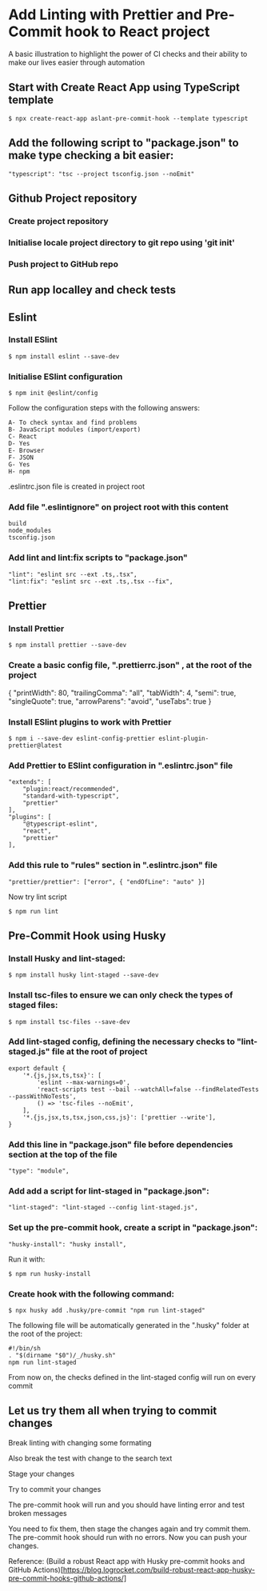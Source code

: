 # Add Linting with Prettier and Pre-Commit hook to React project

A basic illustration to highlight the power of CI checks and their ability to make our lives easier through automation

## Start with Create React App using TypeScript template


	$ npx create-react-app aslant-pre-commit-hook --template typescript

## Add the following script to "package.json" to make type checking a bit easier:

	"typescript": "tsc --project tsconfig.json --noEmit"



## Github Project repository

### Create project repository

### Initialise locale project directory to git repo using 'git init'

### Push project to GitHub repo


## Run app localley and check tests


## Eslint

### Install ESlint

	$ npm install eslint --save-dev

### Initialise ESlint configuration

	$ npm init @eslint/config

Follow the configuration steps with the following answers:

	A- To check syntax and find problems
	B- JavaScript modules (import/export)
	C- React
	D- Yes
	E- Browser
	F- JSON
	G- Yes
	H- npm

.eslintrc.json file is created in project root


### Add file ".eslintignore" on project root with this content

	build
	node_modules
	tsconfig.json


### Add lint and lint:fix scripts to "package.json"

	"lint": "eslint src --ext .ts,.tsx",
	"lint:fix": "eslint src --ext .ts,.tsx --fix",


## Prettier

### Install Prettier

	$ npm install prettier --save-dev



### Create a basic config file, ".prettierrc.json" , at the root of the project

{
    "printWidth": 80,
    "trailingComma": "all",
    "tabWidth": 4,
    "semi": true,
    "singleQuote": true,
    "arrowParens": "avoid",
	"useTabs": true
}



### Install ESlint plugins to work with Prettier

	$ npm i --save-dev eslint-config-prettier eslint-plugin-prettier@latest



### Add Prettier to ESlint configuration in ".eslintrc.json" file

	"extends": [
        "plugin:react/recommended",
        "standard-with-typescript",
        "prettier"
    ],
    "plugins": [
        "@typescript-eslint",
        "react",
        "prettier"
    ],


### Add this rule to "rules" section in ".eslintrc.json" file

	"prettier/prettier": ["error", { "endOfLine": "auto" }]


Now try lint script

	$ npm run lint



## Pre-Commit Hook using Husky


### Install Husky and lint-staged:

	$ npm install husky lint-staged --save-dev



### Install tsc-files to ensure we can only check the types of staged files:

	$ npm install tsc-files --save-dev



### Add lint-staged config, defining the necessary checks to "lint-staged.js" file at the root of project

	export default {
    	'*.{js,jsx,ts,tsx}': [
        	'eslint --max-warnings=0', 
        	'react-scripts test --bail --watchAll=false --findRelatedTests --passWithNoTests',
        	() => 'tsc-files --noEmit',
    	],
    	'*.{js,jsx,ts,tsx,json,css,js}': ['prettier --write'],
	}


### Add this line in "package.json" file before dependencies section at the top of the file

	"type": "module",



### Add add a script for lint-staged in "package.json":

	"lint-staged": "lint-staged --config lint-staged.js",



### Set up the pre-commit hook, create a script in "package.json":

	"husky-install": "husky install",


Run it with:

	$ npm run husky-install


### Create hook with the following command:

	$ npx husky add .husky/pre-commit "npm run lint-staged"



The following file will be automatically generated in the ".husky" folder at the root of the project:

	#!/bin/sh
	. "$(dirname "$0")/_/husky.sh"
	npm run lint-staged


From now on, the checks defined in the lint-staged config will run on every commit



## Let us try them all when trying to commit changes 

Break linting with changing some formating

Also break the test with change to the search text

Stage your changes

Try to commit your changes

The pre-commit hook will run and you should have linting error and test broken messages

You need to fix them, then stage the changes again and try commit them. The pre-commit hook should run with no errors. Now you can push your changes.


Reference: (Build a robust React app with Husky pre-commit hooks and GitHub Actions)[https://blog.logrocket.com/build-robust-react-app-husky-pre-commit-hooks-github-actions/]